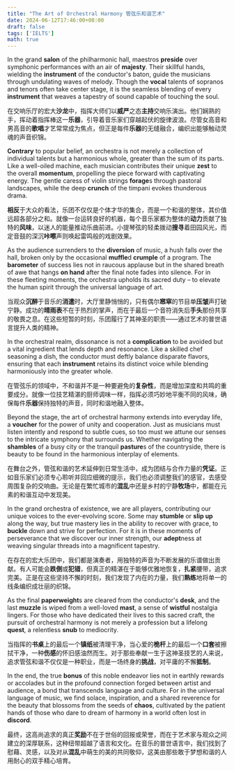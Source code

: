 ```yaml
---
title: "The Art of Orchestral Harmony 管弦乐和谐艺术"
date: 2024-06-12T17:46:00+08:00
draft: false
tags: ['IELTS']
math: true
---
```


In the grand **salon** of the philharmonic hall, maestros **preside** over symphonic performances with an air of **majesty**. Their skillful hands, wielding the **instrument** of the conductor's baton, guide the musicians through undulating waves of melody. Though the **vocal** talents of sopranos and tenors often take center stage, it is the seamless blending of every **instrument** that weaves a tapestry of sound capable of touching the soul.

在交响乐厅的宏大**沙龙**中，指挥大师们以**威严**之态**主持**交响乐演出。他们娴熟的手，挥动着指挥棒这一**乐器**，引导着音乐家们穿越起伏的旋律波浪。尽管女高音和男高音的**歌唱**才艺常常成为焦点，但正是每件**乐器**的无缝融合，编织出能够触动灵魂的声音织锦。

**Contrary** to popular belief, an orchestra is not  merely a collection of individual talents but a harmonious whole,  greater than the sum of its parts. Like a well-oiled machine, each  musician contributes their unique **zest** to the overall **momentum**, propelling the piece forward with captivating energy. The gentle caress of violin strings **forage**s through pastoral landscapes, while the deep **crunch** of the timpani evokes thunderous drama.

**相反**于大众的看法，乐团不仅仅是个体才华的集合，而是一个和谐的整体，其价值远超各部分之和。就像一台运转良好的机器，每个音乐家都为整体的**动力**贡献了独特的**风味**，以迷人的能量推动乐曲前进。小提琴弦的轻柔拨动**搜寻**着田园风光，而定音鼓的深沉**咔嚓**声则唤起雷鸣般的戏剧效果。

As the audience surrenders to the **diversion** of music, a hush falls over the hall, broken only by the occasional **muffle**d **crumple** of a program. The **barometer** of success lies not in raucous applause but in the shared breath of awe that hangs **on hand** after the final note fades into silence. For in these fleeting moments, the orchestra upholds its sacred duty – to elevate the human spirit  through the universal language of art.

当观众**沉醉**于音乐的**消遣**时，大厅里静悄悄的，只有偶尔**窸窣**的节目单**压皱**声打破宁静。成功的**晴雨表**不在于热烈的掌声，而在于最后一个音符消失后**手头**那份共享的敬畏之息。在这些短暂的时刻，乐团履行了其神圣的职责——通过艺术的普世语言提升人类的精神。

In the orchestral realm, dissonance is not a **complication** to be avoided but a vital ingredient that lends depth and resonance.  Like a skilled chef seasoning a dish, the conductor must deftly balance  disparate flavors, ensuring that each **instrument** retains its distinct voice while blending harmoniously into the greater whole.

在管弦乐的领域中，不和谐并不是一种要避免的**复杂性**，而是增加深度和共鸣的重要成分。就像一位技艺精湛的厨师调味一样，指挥必须巧妙地平衡不同的风味，确保每件**乐器**保持独特的声音，同时和谐地融入整体。

Beyond the stage, the art of orchestral harmony extends into everyday life, a **voucher** for the power of unity and cooperation. Just as musicians must listen  intently and respond to subtle cues, so too must we attune our senses to the intricate symphony that surrounds us. Whether navigating the **shambles** of a busy city or the tranquil **pasture**s of the countryside, there is beauty to be found in the harmonious interplay of elements.

在舞台之外，管弦和谐的艺术延伸到日常生活中，成为团结与合作力量的**凭证**。正如音乐家们必须专心聆听并回应细微的提示，我们也必须调整我们的感官，去感受周围复杂的交响曲。无论是在繁忙城市的**混乱**中还是乡村的宁静**牧场**中，都能在元素的和谐互动中发现美。

In the grand orchestra of existence, we are all players, contributing our unique voices to the ever-evolving score. Some may **stumble** or **slip up** along the way, but true mastery lies in the ability to recover with grace, to **buckle** down and strive for perfection. For it is in these moments of perseverance that we discover our inner strength, our **adept**ness at weaving singular threads into a magnificent tapestry.

在存在的宏大乐团中，我们都是演奏者，用独特的声音为不断发展的乐谱做出贡献。有人可能会**跌倒**或**犯错**，但真正的精湛在于能够优雅地恢复，**扎紧**腰带，追求完美。正是在这些坚持不懈的时刻，我们发现了内在的力量，我们**熟练**地将单一的线条编织成壮丽的织锦。

As the final **paperweight**s are cleared from the conductor's **desk**, and the last **muzzle** is wiped from a well-loved **mast**, a sense of **wistful** nostalgia lingers. For those who have dedicated their lives to this  sacred craft, the pursuit of orchestral harmony is not merely a  profession but a lifelong **quest**, a relentless **snub** to mediocrity.

当指挥的**书桌**上的最后一个**镇纸**被清理干净，当心爱的**桅杆**上的最后一个**口套**被擦拭干净，一种**伤感**的怀旧感油然而生。对于那些奉献一生于这神圣技艺的人来说，追求管弦和谐不仅仅是一种职业，而是一场终身的**挑战**，对平庸的不懈**抵制**。

In the end, the true **bonus** of this noble endeavor  lies not in earthly rewards or accolades but in the profound connection  forged between artist and audience, a bond that transcends language and  culture. For in the universal language of music, we find solace,  inspiration, and a shared reverence for the beauty that blossoms from  the seeds of **chaos**, cultivated by the patient hands of those who dare to dream of harmony in a world often lost in **discord**.

最终，这高尚追求的真正**奖励**不在于世俗的回报或荣誉，而在于艺术家与观众之间建立的深厚联系，这种纽带超越了语言和文化。在音乐的普世语言中，我们找到了慰藉、灵感，以及对从**混乱**中萌生的美的共同敬仰，这美由那些敢于梦想和谐的人用耐心的双手精心培育。

